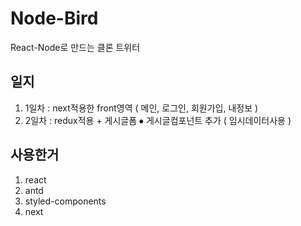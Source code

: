 # Node-Bird
React-Node로 만드는 클론 트위터		

## 일지
1. 1일차 : next적용한 front영역 ( 메인, 로그인, 회원가입, 내정보 )
2. 2일차 : redux적용 + 게시글폼 ⦁ 게시글컴포넌트 추가 ( 임시데이터사용 )

## 사용한거
1. react		
2. antd		
3. styled-components		
4. next		